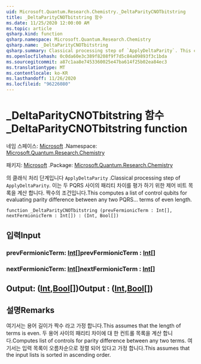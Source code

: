 ```yaml
---
uid: Microsoft.Quantum.Research.Chemistry._DeltaParityCNOTbitstring
title: _DeltaParityCNOTbitstring 함수
ms.date: 11/25/2020 12:00:00 AM
ms.topic: article
qsharp.kind: function
qsharp.namespace: Microsoft.Quantum.Research.Chemistry
qsharp.name: _DeltaParityCNOTbitstring
qsharp.summary: Classical processing step of `ApplyDeltaParity`. This computes a list of control qubits for evaluating parity difference between any two PQRS... terms of even length.
ms.openlocfilehash: 0c0da60e3c389f8208f9f7d5c84a09893f3c1bda
ms.sourcegitcommit: a87c1aa8e7453360025e47ba614f25b02ea84ec3
ms.translationtype: MT
ms.contentlocale: ko-KR
ms.lasthandoff: 11/26/2020
ms.locfileid: "96226080"
---
```

# <a name="_deltaparitycnotbitstring-function"></a><span data-ttu-id="f1173-102">_DeltaParityCNOTbitstring 함수</span><span class="sxs-lookup"><span data-stu-id="f1173-102">_DeltaParityCNOTbitstring function</span></span>

<span data-ttu-id="f1173-103">네임 스페이스: [Microsoft](xref:Microsoft.Quantum.Research.Chemistry) .</span><span class="sxs-lookup"><span data-stu-id="f1173-103">Namespace: [Microsoft.Quantum.Research.Chemistry](xref:Microsoft.Quantum.Research.Chemistry)</span></span>

<span data-ttu-id="f1173-104">패키지: [Microsoft](https://nuget.org/packages/Microsoft.Quantum.Research.Chemistry) .</span><span class="sxs-lookup"><span data-stu-id="f1173-104">Package: [Microsoft.Quantum.Research.Chemistry](https://nuget.org/packages/Microsoft.Quantum.Research.Chemistry)</span></span>


<span data-ttu-id="f1173-105">의 클래식 처리 단계입니다 `ApplyDeltaParity` .</span><span class="sxs-lookup"><span data-stu-id="f1173-105">Classical processing step of `ApplyDeltaParity`.</span></span>
<span data-ttu-id="f1173-106">이는 두 PQRS 사이의 패리티 차이를 평가 하기 위한 제어 비트 목록을 계산 합니다. 짝수의 조건입니다.</span><span class="sxs-lookup"><span data-stu-id="f1173-106">This computes a list of control qubits for evaluating parity difference between any two PQRS... terms of even length.</span></span>

```qsharp
function _DeltaParityCNOTbitstring (prevFermionicTerm : Int[], nextFermionicTerm : Int[]) : (Int, Bool[])
```


## <a name="input"></a><span data-ttu-id="f1173-107">입력</span><span class="sxs-lookup"><span data-stu-id="f1173-107">Input</span></span>

### <a name="prevfermionicterm--int"></a><span data-ttu-id="f1173-108">prevFermionicTerm: [Int](xref:microsoft.quantum.lang-ref.int)[]</span><span class="sxs-lookup"><span data-stu-id="f1173-108">prevFermionicTerm : [Int](xref:microsoft.quantum.lang-ref.int)[]</span></span>




### <a name="nextfermionicterm--int"></a><span data-ttu-id="f1173-109">nextFermionicTerm: [Int](xref:microsoft.quantum.lang-ref.int)[]</span><span class="sxs-lookup"><span data-stu-id="f1173-109">nextFermionicTerm : [Int](xref:microsoft.quantum.lang-ref.int)[]</span></span>





## <a name="output--intbool"></a><span data-ttu-id="f1173-110">Output: ([Int](xref:microsoft.quantum.lang-ref.int),[Bool](xref:microsoft.quantum.lang-ref.bool)[])</span><span class="sxs-lookup"><span data-stu-id="f1173-110">Output : ([Int](xref:microsoft.quantum.lang-ref.int),[Bool](xref:microsoft.quantum.lang-ref.bool)[])</span></span>



## <a name="remarks"></a><span data-ttu-id="f1173-111">설명</span><span class="sxs-lookup"><span data-stu-id="f1173-111">Remarks</span></span>

<span data-ttu-id="f1173-112">여기서는 용어 길이가 짝수 라고 가정 합니다.</span><span class="sxs-lookup"><span data-stu-id="f1173-112">This assumes that the length of terms is even.</span></span>
<span data-ttu-id="f1173-113">두 용어 사이의 패리티 차이에 대 한 컨트롤 목록을 계산 합니다.</span><span class="sxs-lookup"><span data-stu-id="f1173-113">Computes list of controls for parity difference between any two terms.</span></span>
<span data-ttu-id="f1173-114">여기서는 입력 목록이 오름차순으로 정렬 되어 있다고 가정 합니다.</span><span class="sxs-lookup"><span data-stu-id="f1173-114">This assumes that the input lists is sorted in ascending order.</span></span>